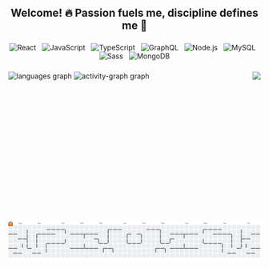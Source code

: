 <h2 align="center">Welcome! 🔥 Passion fuels me, discipline defines me 💪</h2>

###

<p align="center">
  <img src="https://cdn.jsdelivr.net/gh/devicons/devicon/icons/react/react-original.svg" alt="React" height="40"/>
  &nbsp;
  <img src="https://cdn.jsdelivr.net/gh/devicons/devicon/icons/javascript/javascript-original.svg" alt="JavaScript" height="40"/>
  &nbsp;
  <img src="https://cdn.jsdelivr.net/gh/devicons/devicon/icons/typescript/typescript-original.svg" alt="TypeScript" height="40"/>
  &nbsp;
  <img src="https://cdn.jsdelivr.net/gh/devicons/devicon/icons/graphql/graphql-plain.svg" alt="GraphQL" height="40"/>
  &nbsp;
  <img src="https://cdn.jsdelivr.net/gh/devicons/devicon/icons/nodejs/nodejs-original.svg" alt="Node.js" height="40"/>
  &nbsp;
  <img src="https://cdn.jsdelivr.net/gh/devicons/devicon/icons/mysql/mysql-original.svg" alt="MySQL" height="40"/>
  &nbsp;
  <img src="https://cdn.jsdelivr.net/gh/devicons/devicon/icons/sass/sass-original.svg" alt="Sass" height="40"/>
  &nbsp;
  <img src="https://cdn.jsdelivr.net/gh/devicons/devicon/icons/mongodb/mongodb-original.svg" alt="MongoDB" height="40"/>
</p>

###

<img align="right" height="300" src="https://camo.githubusercontent.com/4f8ea7bf8c207c4af40185e1954741322b7bcdcebbeb8355f216d187fc61132f/68747470733a2f2f692e67697068792e636f6d2f6d656469612f76312e59326c6b505463354d4749334e6a45784f4735704e327430596a52684d47593063574a364d3355354e444a7a636e467061576335615770314e544d304f485a324d6d5a684d435a6c634431324d563970626e526c636d35686246396e61575a66596e6c666157516d593351395a772f3130355450546c467271615731472f67697068792e676966"  />

###

<div align="left">
  <img src="https://github-readme-stats.vercel.app/api/top-langs?username=Angelrmatoz&locale=en&hide_title=false&layout=compact&card_width=320&langs_count=6&theme=github_dark&hide_border=true&order=2" height="150" alt="languages graph"  />
  <img src="https://github-readme-activity-graph.vercel.app/graph?username=Angelrmatoz&radius=500&theme=react&area=true&order=5&hide_border=true&hide_title=false" height="148" alt="activity-graph graph"  />
</div>

###

<br clear="both">

<picture>
  <source media="(prefers-color-scheme: dark)" srcset="https://raw.githubusercontent.com/Angelrmatoz/Angelrmatoz/output/pacman-contribution-graph-dark.svg">
  <source media="(prefers-color-scheme: light)" srcset="https://raw.githubusercontent.com/Angelrmatoz/Angelrmatoz/output/pacman-contribution-graph.svg">
  <img alt="pacman contribution graph" src="https://raw.githubusercontent.com/Angelrmatoz/Angelrmatoz/output/pacman-contribution-graph.svg">
</picture>

###
